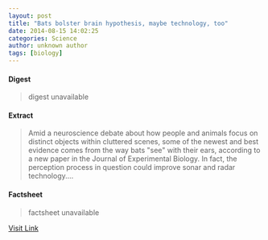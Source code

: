 ```yaml
---
layout: post
title: "Bats bolster brain hypothesis, maybe technology, too"
date: 2014-08-15 14:02:25
categories: Science
author: unknown author
tags: [biology]
---
```



#### Digest
>digest unavailable

#### Extract
>Amid a neuroscience debate about how people and animals focus on distinct objects within cluttered scenes, some of the newest and best evidence comes from the way bats "see" with their ears, according to a new paper in the Journal of Experimental Biology. In fact, the perception process in question could improve sonar and radar technology....

#### Factsheet
>factsheet unavailable

[Visit Link](http://phys.org/news327315726.html)


